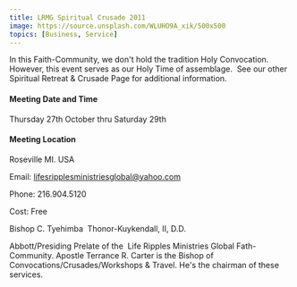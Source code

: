 ```yaml
---
title: LRMG Spiritual Crusade 2011
image: https://source.unsplash.com/WLUHO9A_xik/500x500
topics: [Business, Service]
---
```


In this Faith-Community, we don't hold the tradition Holy Convocation. However, this event serves as our Holy Time of assemblage.  See our other Spiritual Retreat & Crusade Page for additional information.

#### Meeting Date and Time
Thursday 27th October thru Saturday 29th

#### Meeting Location
Roseville MI. USA

Email: lifesripplesministriesglobal@yahoo.com

Phone: 216.904.5120

Cost: Free

Bishop C. Tyehimba 
Thonor-Kuykendall, II, D.D.

Abbott/Presiding Prelate of the  Life Ripples Ministries Global Fath-Community.
Apostle Terrance R. Carter is the Bishop of Convocations/Crusades/Workshops & Travel. He's the chairman of these services.
